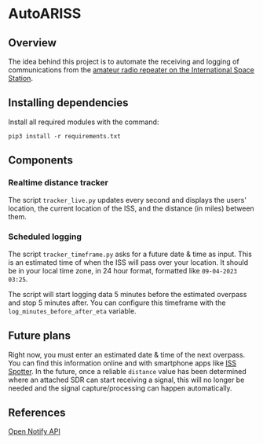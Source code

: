 # AutoARISS
## Overview
The idea behind this project is to automate the receiving and logging of communications from the [amateur radio repeater on the International Space Station](https://www.ariss.org/).

## Installing dependencies
Install all required modules with the command:
```
pip3 install -r requirements.txt
```

## Components
### Realtime distance tracker
The script `tracker_live.py` updates every second and displays the users' location, the current location of the ISS, and the distance (in miles) between them.

### Scheduled logging
The script `tracker_timeframe.py` asks for a future date & time as input. This is an estimated time of when the ISS will pass over your location. It should be in your local time zone, in 24 hour format, formatted like `09-04-2023 03:25`.

The script will start logging data 5 minutes before the estimated overpass and stop 5 minutes after. You can configure this timeframe with the `log_minutes_before_after_eta` variable.

## Future plans
Right now, you must enter an estimated date & time of the next overpass. You can find this information online and with smartphone apps like [ISS Spotter](https://apps.apple.com/us/app/iss-spotter/id523486350). In the future, once a reliable `distance` value has been determined where an attached SDR can start receiving a signal, this will no longer be needed and the signal capture/processing can happen automatically.

## References
[Open Notify API](http://api.open-notify.org/)
